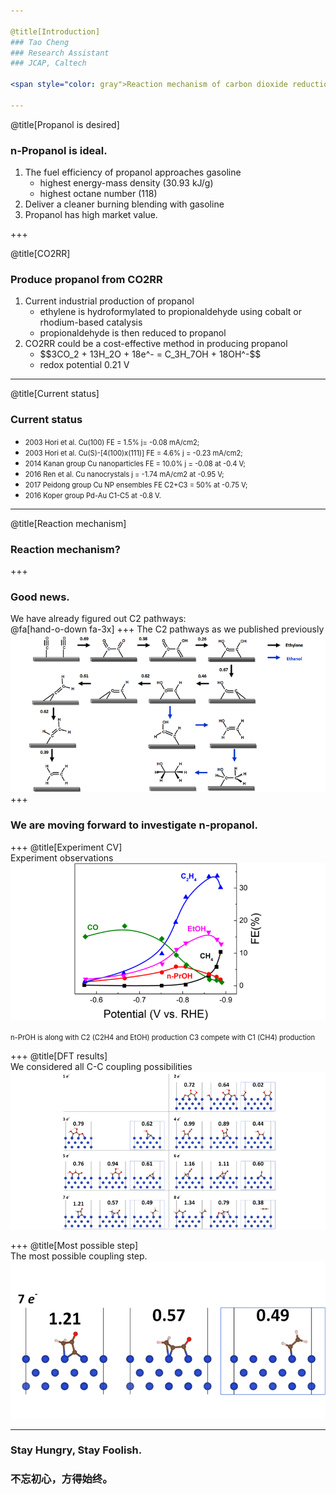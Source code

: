 ```yaml
---

@title[Introduction]
### Tao Cheng
### Research Assistant
### JCAP, Caltech

<span style="color: gray">Reaction mechanism of carbon dioxide reduction to propanol </span>

---
```


@title[Propanol is desired]
### n-Propanol is ideal.

<ol>
<li>
The fuel efficiency of propanol approaches gasoline
    <ul>
    <li>
    highest energy-mass density (30.93 kJ/g)
    </li>
    <li>
    highest octane number (118)
    </li>
    </ul>
</li>

<!-- highest energy-mass density (30.93 kJ/g) of the C1-C3 alcohols -->
<!-- highest octane number (118) of the C1-C3 alcohols -->

<li>
Deliver a cleaner burning blending with gasoline
</li>

<li>
Propanol has high market value.
</li>

</ol>

+++

@title[CO2RR]
### Produce propanol from CO2RR

<ol>
<li>
Current industrial production of propanol
    <ul>
    <li>
    ethylene is hydroformylated to propionaldehyde using cobalt or rhodium-based catalysis
    </li>
    <li>
    propionaldehyde is then reduced to propanol
    </li>
    </ul>
</li>

<li>
CO2RR could be a cost-effective method in producing propanol
    <ul>
    <li>
    $$3CO_2 + 13H_2O + 18e^- = C_3H_7OH + 18OH^-$$
    </li>
    <li>
    redox potential 0.21 V
    </li>
    </ul>
</li>

</ol>

---

@title[Current status]
### Current status

- <span style="font-size: 0.8em"> 2003 Hori et al. Cu(100) FE = 1.5% j= -0.08 mA/cm2; </span>
- <span style="font-size: 0.8em"> 2003 Hori et al. Cu(S)-[4(100)x(111)] FE = 4.6% j = -0.23 mA/cm2; </span>
- <span style="font-size: 0.8em"> 2014 Kanan group Cu nanoparticles FE = 10.0% j = -0.08 at -0.4 V; </span>
- <span style="font-size: 0.8em"> 2016 Ren et al. Cu nanocrystals j = -1.74 mA/cm2 at -0.95 V; </span>
- <span style="font-size: 0.8em"> 2017 Peidong group Cu NP ensembles FE C2+C3 = 50% at -0.75 V; </span>
- <span style="font-size: 0.8em"> 2016 Koper group Pd-Au C1-C5 at -0.8 V. </span>

---

@title[Reaction mechanism]
### Reaction mechanism?

<!-- +++?image=assets/cv.png&size=auto 70% -->
+++
### Good news.
We have already figured out C2 pathways:  
@fa[hand-o-down fa-3x]
+++
The C2 pathways as we published previously
![](assets/f-04.png)
+++
### We are moving forward to investigate n-propanol.
+++
@title[Experiment CV]  
Experiment observations
![](assets/f-01.png)

<span class="fragment" style="font-size: 0.8em">
n-PrOH is along with C2 (C2H4 and EtOH) production   
</span>
<span class="fragment" style="font-size: 0.8em">
C3 compete with C1 (CH4) production   
</span>

+++
@title[DFT results]  
We considered all C-C coupling possibilities
![](assets/f-02.png)

+++
@title[Most possible step]  
The most possible coupling step.
![](assets/f-03.png)

---
### Stay Hungry, Stay Foolish.
### 不忘初心，方得始终。
